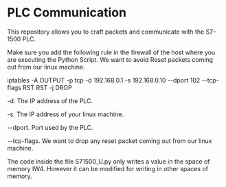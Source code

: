 # PLC Communication
This repository allows you to craft packets and communicate with the S7-1500 PLC.

Make sure you add the following rule in the firewall of the host where you are executing the Python Script. We want to avoid Reset packets coming out from our linux machine. 

iptables -A OUTPUT -p tcp -d 192.168.0.1 -s 192.168.0.10 --dport 102 --tcp-flags RST RST -j DROP

-d. The IP address of the PLC.

-s. The IP address of your linux machine.

--dport. Port used by the PLC.

--tcp-flags. We want to drop any reset packet coming out from our linux machine. 


The code inside the file S71500_U.py only writes a value in the space of memory IW4. However it can be modified for writing in other spaces of memory. 
